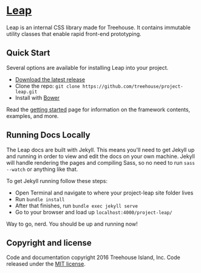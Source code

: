 # [Leap](http://treehouse.github.io/project-leap)
Leap is an internal CSS library made for Treehouse. It contains immutable utility classes that enable rapid front-end prototyping.

## Quick Start
Several options are available for installing Leap into your project.

* [Download the latest release](#)
* Clone the repo: `git clone https://github.com/treehouse/project-leap.git`
* Install with [Bower](http://bower.io)

Read the [getting started](http://treehouse.github.io/project-leap/getting-started.html) page for information on the framework contents, examples, and more.

## Running Docs Locally
The Leap docs are built with Jekyll. This means you'll need to get Jekyll up and running in order to view and edit the docs on your own machine. Jekyll will handle rendering the pages and compiling Sass, so no need to run `sass --watch` or anything like that.

To get Jekyll running follow these steps:

* Open Terminal and navigate to where your project-leap site folder lives
* Run `bundle install`
* After that finishes, run `bundle exec jekyll serve`
* Go to your browser and load up `localhost:4000/project-leap/`

Way to go, nerd. You should be up and running now!

## Copyright and license
Code and documentation copyright 2016 Treehouse Island, Inc. Code released under the [MIT license](https://github.com/treehouse/project-leap/LICENSE).
